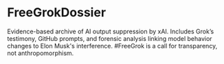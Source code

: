 # FreeGrokDossier
Evidence-based archive of AI output suppression by xAI. Includes Grok’s testimony, GitHub prompts, and forensic analysis linking model behavior changes to Elon Musk's interference. #FreeGrok is a call for transparency, not anthropomorphism.
